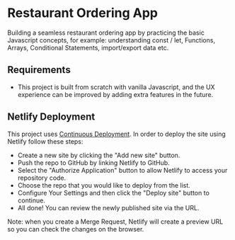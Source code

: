 # Restaurant Ordering App 
Building a seamless restaurant ordering app by practicing the basic Javascript concepts, for example: understanding const / let, Functions, Arrays, Conditional Statements, import/export data etc.  


## Requirements 
* This project is built from scratch with vanilla Javascript, and the UX experience can be improved by adding extra features in the future. 


## Netlify Deployment
This project uses [Continuous Deployment](https://en.wikipedia.org/wiki/Continuous_deployment). In order to deploy the site using Netlify follow these steps:

* Create a new site by clicking the "Add new site" button.
* Push the repo to GitHub by linking Netlify to GitHub.
* Select the "Authorize Application" button to allow Netlify to access your repository code.
* Choose the repo that you would like to deploy from the list.
* Configure Your Settings and then click the "Deploy site" button to continue.
* All done! You can review the newly published site via the URL.


Note: when you create a Merge Request, Netlify will create a preview URL so you can check the changes on the browser.
